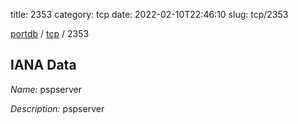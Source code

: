 title: 2353
category: tcp
date: 2022-02-10T22:46:10
slug: tcp/2353

[portdb](/) / [tcp](/category/tcp.html) / 2353


## IANA Data

_Name:_ pspserver

_Description:_ pspserver


